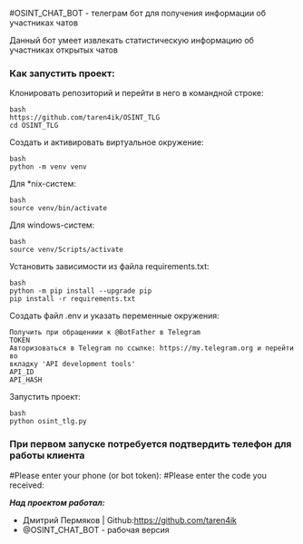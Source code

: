 #OSINT_CHAT_BOT - телеграм бот для получения информации об участниках чатов

Данный бот умеет извлекать статистическую информацию об участниках открытых чатов


### Как запустить проект:

Клонировать репозиторий и перейти в него в командной строке:

```
bash
https://github.com/taren4ik/OSINT_TLG
cd OSINT_TLG
```

Cоздать и активировать виртуальное окружение:

```
bash
python -m venv venv
```

Для *nix-систем:
```
bash
source venv/bin/activate
```

Для windows-систем:
```
bash
source venv/Scripts/activate
```

Установить зависимости из файла requirements.txt:

```
bash
python -m pip install --upgrade pip
pip install -r requirements.txt
```
Создать файл .env и указать переменные окружения:

```
Получить при обращениии к @BotFather в Telegram
TOKEN 
Авторизоваться в Telegram по ссылке: https://my.telegram.org и перейти во 
вкладку 'API development tools'
API_ID
API_HASH 
```


Запустить проект:

```
bash
python osint_tlg.py
```


### При первом запуске потребуется подтвердить телефон для работы клиента
#Please enter your phone (or bot token): 
#Please enter the code you received: 


***Над проектом работал:***
* Дмитрий Пермяков | Github:https://github.com/taren4ik  
* @OSINT_CHAT_BOT - рабочая версия

